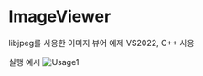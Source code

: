 # ImageViewer

libjpeg를 사용한 이미지 뷰어 예제
VS2022, C++ 사용

실행 예시
![Usage1](https://github.com/user-attachments/assets/59044e9c-2f6b-49ef-a29d-fb49db8776ac)
